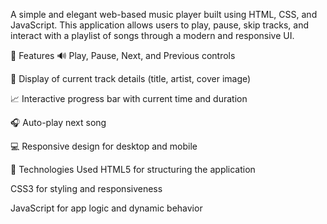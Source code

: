 A simple and elegant web-based music player built using HTML, CSS, and JavaScript. This application allows users to play, pause, skip tracks, and interact with a playlist of songs through a modern and responsive UI.

🚀 Features
🔊 Play, Pause, Next, and Previous controls

📜 Display of current track details (title, artist, cover image)

📈 Interactive progress bar with current time and duration

🎧 Auto-play next song

💻 Responsive design for desktop and mobile

📂 Technologies Used
HTML5 for structuring the application

CSS3 for styling and responsiveness

JavaScript for app logic and dynamic behavior
